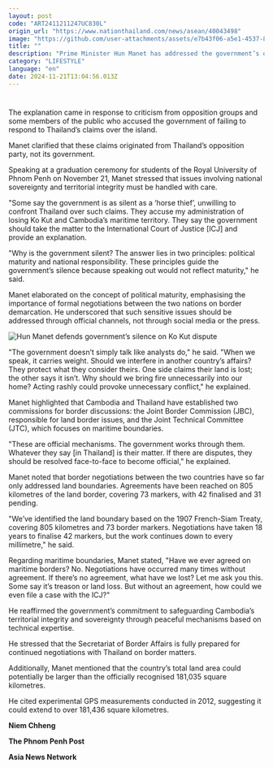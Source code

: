 ```yaml
---
layout: post
code: "ART2411211247UC830L"
origin_url: "https://www.nationthailand.com/news/asean/40043498"
image: "https://github.com/user-attachments/assets/e7b43f06-a5e1-4537-8eea-641da5b65580"
title: ""
description: "Prime Minister Hun Manet has addressed the government’s decision to remain silent on the sovereignty dispute over Ko Kut, citing ongoing maritime border negotiations with Thailand that have yet to yield an agreement. Both nations currently claim the island as part of their territory."
category: "LIFESTYLE"
language: "en"
date: 2024-11-21T13:04:56.013Z
---
```


# 









The explanation came in response to criticism from opposition groups and some members of the public who accused the government of failing to respond to Thailand’s claims over the island.

Manet clarified that these claims originated from Thailand’s opposition party, not its government.

Speaking at a graduation ceremony for students of the Royal University of Phnom Penh on November 21, Manet stressed that issues involving national sovereignty and territorial integrity must be handled with care.

"Some say the government is as silent as a ‘horse thief’, unwilling to confront Thailand over such claims. They accuse my administration of losing Ko Kut and Cambodia’s maritime territory. They say the government should take the matter to the International Court of Justice \[ICJ\] and provide an explanation.

"Why is the government silent? The answer lies in two principles: political maturity and national responsibility. These principles guide the government’s silence because speaking out would not reflect maturity," he said.

Manet elaborated on the concept of political maturity, emphasising the importance of formal negotiations between the two nations on border demarcation. He underscored that such sensitive issues should be addressed through official channels, not through social media or the press.

  ![Hun Manet defends government’s silence on Ko Kut dispute](https://github.com/user-attachments/assets/ecbf52e4-73dd-4a08-85cd-19da20086ab5)

"The government doesn’t simply talk like analysts do," he said. "When we speak, it carries weight. Should we interfere in another country’s affairs? They protect what they consider theirs. One side claims their land is lost; the other says it isn’t. Why should we bring fire unnecessarily into our home? Acting rashly could provoke unnecessary conflict," he explained.

Manet highlighted that Cambodia and Thailand have established two commissions for border discussions: the Joint Border Commission (JBC), responsible for land border issues, and the Joint Technical Committee (JTC), which focuses on maritime boundaries.

"These are official mechanisms. The government works through them. Whatever they say \[in Thailand\] is their matter. If there are disputes, they should be resolved face-to-face to become official," he explained.

Manet noted that border negotiations between the two countries have so far only addressed land boundaries. Agreements have been reached on 805 kilometres of the land border, covering 73 markers, with 42 finalised and 31 pending.

"We’ve identified the land boundary based on the 1907 French-Siam Treaty, covering 805 kilometres and 73 border markers. Negotiations have taken 18 years to finalise 42 markers, but the work continues down to every millimetre," he said.

Regarding maritime boundaries, Manet stated, "Have we ever agreed on maritime borders? No. Negotiations have occurred many times without agreement. If there’s no agreement, what have we lost? Let me ask you this. Some say it’s treason or land loss. But without an agreement, how could we even file a case with the ICJ?"

He reaffirmed the government’s commitment to safeguarding Cambodia’s territorial integrity and sovereignty through peaceful mechanisms based on technical expertise.

He stressed that the Secretariat of Border Affairs is fully prepared for continued negotiations with Thailand on border matters.

Additionally, Manet mentioned that the country’s total land area could potentially be larger than the officially recognised 181,035 square kilometres.

He cited experimental GPS measurements conducted in 2012, suggesting it could extend to over 181,436 square kilometres.

**Niem Chheng**

**The Phnom Penh Post**

**Asia News Network**